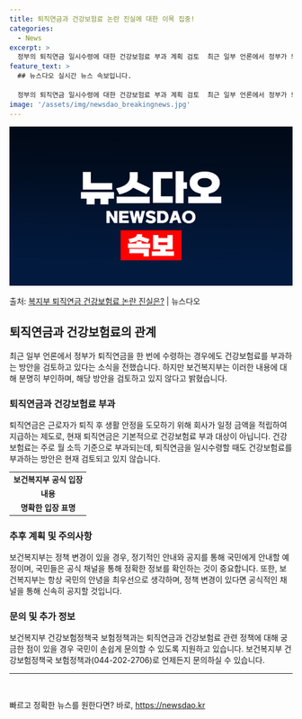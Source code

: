 ```yaml
---
title: 퇴직연금과 건강보험료 논란 진실에 대한 이목 집중!
categories:
  - News
excerpt: >
  정부의 퇴직연금 일시수령에 대한 건강보험료 부과 계획 검토  최근 일부 언론에서 정부가 퇴직연금을 한 번에 …
feature_text: >
  ## 뉴스다오 실시간 뉴스 속보입니다.

  정부의 퇴직연금 일시수령에 대한 건강보험료 부과 계획 검토  최근 일부 언론에서 정부가 퇴직연금을 한 번에 …
image: '/assets/img/newsdao_breakingnews.jpg'
---
```


![뉴스다오 속보](/assets/img/newsdao_breakingnews.jpg)

<p>출처: <a href="https://newsdao.kr/4449" rel="dofollow">복지부 퇴직연금 건강보험료 논란 진실은?</a> | 뉴스다오</p>

<h2 data-ke-size="size26">퇴직연금과 건강보험료의 관계</h2>

<p data-ke-size="size16">최근 일부 언론에서 정부가 퇴직연금을 한 번에 수령하는 경우에도 건강보험료를 부과하는 방안을 검토하고 있다는 소식을 전했습니다. 하지만 보건복지부는 이러한 내용에 대해 분명히 부인하며, 해당 방안을 검토하고 있지 않다고 밝혔습니다.</p>

<h3><b>퇴직연금과 건강보험료 부과</b></h3>
<p data-ke-size="size16">퇴직연금은 근로자가 퇴직 후 생활 안정을 도모하기 위해 회사가 일정 금액을 적립하여 지급하는 제도로, 현재 퇴직연금은 기본적으로 건강보험료 부과 대상이 아닙니다. 건강보험료는 주로 월 소득 기준으로 부과되는데, 퇴직연금을 일시수령할 때도 건강보험료를 부과하는 방안은 현재 검토되고 있지 않습니다. </p>

<table>
	<tr>
		<td style="text-align: center; height: 17px;"><b>보건복지부 공식 입장</b></td>
	</tr>
	<tr>
		<td style="text-align: center; height: 17px;"><b>내용</b></td>
	</tr>
	<tr>
		<td style="text-align: center; height: 17px;"><b>명확한 입장 표명</b></td>
	</tr>
</table>

<h3><b>추후 계획 및 주의사항</b></h3>
<p data-ke-size="size16">보건복지부는 정책 변경이 있을 경우, 정기적인 안내와 공지를 통해 국민에게 안내할 예정이며, 국민들은 공식 채널을 통해 정확한 정보를 확인하는 것이 중요합니다. 또한, 보건복지부는 항상 국민의 안녕을 최우선으로 생각하며, 정책 변경이 있다면 공식적인 채널을 통해 신속히 공지할 것입니다. </p>

<h3><b>문의 및 추가 정보</b></h3>
<p data-ke-size="size16">보건복지부 건강보험정책국 보험정책과는 퇴직연금과 건강보험료 관련 정책에 대해 궁금한 점이 있을 경우 국민이 손쉽게 문의할 수 있도록 지원하고 있습니다. 보건복지부 건강보험정책국 보험정책과(044-202-2706)로 언제든지 문의하실 수 있습니다.</p>
<hr>
<p data-ke-size="size16">&#8203;</p> 

빠르고 정확한 뉴스를 원한다면? 바로, <a href="https://newsdao.kr" rel="dofollow">https://newsdao.kr</a>


    
